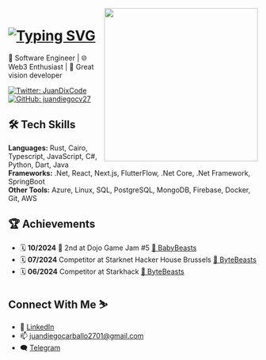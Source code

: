 <img align='right' src="https://media4.giphy.com/media/v1.Y2lkPTc5MGI3NjExZWx2ejJ5bXlranYxZWNhMWdsZ2g4am8zdHM5MHdtOWh0eXhmeHJseiZlcD12MV9pbnRlcm5hbF9naWZfYnlfaWQmY3Q9Zw/S8rWeMk5v022c6Z9nS/giphy.gif" width="310" />

<h1>
<a href="https://git.io/typing-svg"><img src="https://readme-typing-svg.demolab.com?font=Fira+Code&size=32&duration=4000&pause=1100&color=A807F7&background=FFFFFF00&width=435&lines=HI%2C+I'm+Juan+Diego" alt="Typing SVG" /></a>
</h1> 
  
🚀 Software Engineer | 🌐 Web3 Enthusiast | 💎 Great vision developer

[![Twitter: JuanDixCode](https://img.shields.io/twitter/follow/JuanDixCode?style=social&color=black)](https://twitter.com/JuanDixCode)
[![GitHub: juandiegocv27](https://img.shields.io/github/followers/juandiegocv27?label=follow&style=social&color=black)](https://github.com/juandiegocv27)

## 🛠️ Tech Skills

**Languages:** Rust, Cairo, Typescript, JavaScript, C#, Python, Dart, Java  
**Frameworks:** .Net, React, Next.js, FlutterFlow, .Net Core, .Net Framework, SpringBoot  
**Other Tools:** Azure, Linux, SQL, PostgreSQL, MongoDB, Firebase, Docker, Git, AWS  

## 🏆 Achievements 
- 🗓️ **10/2024** 🥈 2nd at Dojo Game Jam #5 [💎 BabyBeasts](https://github.com/ByteBuildersLabs/BabyBeastsv2)
- 🗓️ **07/2024** Competitor at Starknet Hacker House Brussels [💎 ByteBeasts](https://github.com/ByteBuildersLabs/ByteBeastsFrontend)
- 🗓️ **06/2024** Competitor at Starkhack [💎 ByteBeasts](https://ethglobal.com/showcase/bytebeasts-kf97c)

## Connect With Me ⛷️

- 💼 [LinkedIn](https://www.linkedin.com/in/juandiegocarballo/)  
- 📫 juandiegocarballo2701@gmail.com  
- 🗨️ [Telegram](https://t.me/JuanDixCode)  
